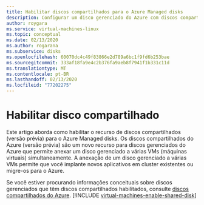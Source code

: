 ```yaml
---
title: Habilitar discos compartilhados para o Azure Managed disks
description: Configurar um disco gerenciado do Azure com discos compartilhados (versão prévia) para que você possa compartilhá-lo em várias VMs
author: roygara
ms.service: virtual-machines-linux
ms.topic: conceptual
ms.date: 02/13/2020
ms.author: rogarana
ms.subservice: disks
ms.openlocfilehash: 60070dc4c49f83866e2d789a6bc1f9fd6b253bae
ms.sourcegitcommit: 333af18fa9e4c2b376fa9aeb8f7941f1b331c11d
ms.translationtype: MT
ms.contentlocale: pt-BR
ms.lasthandoff: 02/13/2020
ms.locfileid: "77202275"
---
```

# <a name="enable-shared-disk"></a>Habilitar disco compartilhado

Este artigo aborda como habilitar o recurso de discos compartilhados (versão prévia) para o Azure Managed disks. Os discos compartilhados do Azure (versão prévia) são um novo recurso para discos gerenciados do Azure que permite anexar um disco gerenciado a várias VMs (máquinas virtuais) simultaneamente. A anexação de um disco gerenciado a várias VMs permite que você implante novos aplicativos em cluster existentes ou migre-os para o Azure. 

Se você estiver procurando informações conceituais sobre discos gerenciados que têm discos compartilhados habilitados, consulte [discos compartilhados do Azure](disks-shared.md).
[!INCLUDE [virtual-machines-enable-shared-disk](../../../includes/virtual-machines-enable-shared-disk.md)]